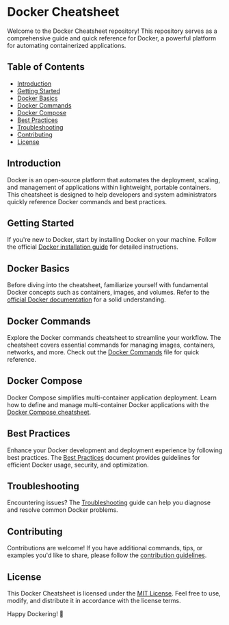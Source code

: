 # Docker Cheatsheet

Welcome to the Docker Cheatsheet repository! This repository serves as a comprehensive guide and quick reference for Docker, a powerful platform for automating containerized applications.

## Table of Contents

- [Introduction](#introduction)
- [Getting Started](#getting-started)
- [Docker Basics](#docker-basics)
- [Docker Commands](#docker-commands)
- [Docker Compose](#docker-compose)
- [Best Practices](#best-practices)
- [Troubleshooting](#troubleshooting)
- [Contributing](#contributing)
- [License](#license)

## Introduction

Docker is an open-source platform that automates the deployment, scaling, and management of applications within lightweight, portable containers. This cheatsheet is designed to help developers and system administrators quickly reference Docker commands and best practices.

## Getting Started

If you're new to Docker, start by installing Docker on your machine. Follow the official [Docker installation guide](https://docs.docker.com/get-docker/) for detailed instructions.

## Docker Basics

Before diving into the cheatsheet, familiarize yourself with fundamental Docker concepts such as containers, images, and volumes. Refer to the [official Docker documentation](https://docs.docker.com/get-started/overview/) for a solid understanding.

## Docker Commands

Explore the Docker commands cheatsheet to streamline your workflow. The cheatsheet covers essential commands for managing images, containers, networks, and more. Check out the [Docker Commands](docker-commands.md) file for quick reference.

## Docker Compose

Docker Compose simplifies multi-container application deployment. Learn how to define and manage multi-container Docker applications with the [Docker Compose cheatsheet](docker-compose.md).

## Best Practices

Enhance your Docker development and deployment experience by following best practices. The [Best Practices](best-practices.md) document provides guidelines for efficient Docker usage, security, and optimization.

## Troubleshooting

Encountering issues? The [Troubleshooting](troubleshooting.md) guide can help you diagnose and resolve common Docker problems.

## Contributing

Contributions are welcome! If you have additional commands, tips, or examples you'd like to share, please follow the [contribution guidelines](CONTRIBUTING.md).

## License

This Docker Cheatsheet is licensed under the [MIT License](LICENSE). Feel free to use, modify, and distribute it in accordance with the license terms.

Happy Dockering! 🐳
